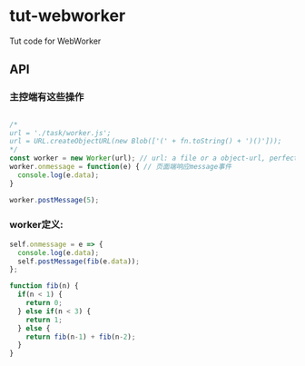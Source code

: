 # tut-webworker
Tut code for WebWorker
## API

### 主控端有这些操作

```js

/*
url = './task/worker.js';
url = URL.createObjectURL(new Blob(['(' + fn.toString() + ')()']));
*/
const worker = new Worker(url); // url: a file or a object-url, perfect!
worker.onmessage = function(e) { // 页面端响应message事件
  console.log(e.data);
}

worker.postMessage(5);
```

### worker定义:

```js
self.onmessage = e => {
  console.log(e.data);
  self.postMessage(fib(e.data));
};

function fib(n) {
  if(n < 1) {
    return 0;
  } else if(n < 3) {
    return 1;
  } else {
    return fib(n-1) + fib(n-2);
  }
}
```
